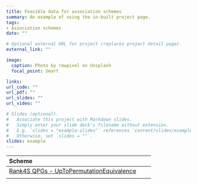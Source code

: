 ```yaml
---
title: Feasible data for association schemes
summary: An example of using the in-built project page.
tags:
- Association schemes
date: ""

# Optional external URL for project (replaces project detail page).
external_link: ""

image:
  caption: Photo by rawpixel on Unsplash
  focal_point: Smart

links:
url_code: ""
url_pdf: ""
url_slides: ""
url_video: ""

# Slides (optional).
#   Associate this project with Markdown slides.
#   Simply enter your slide deck's filename without extension.
#   E.g. `slides = "example-slides"` references `content/slides/example-slides.md`.
#   Otherwise, set `slides = ""`.
slides: example
---
```


<div align="center">

| Scheme      |  |      |
| :---        |    :----:   |          ---: |
| [Rank4S QPGs - UpToPermutationEquivalence](/data-scheme/project/internal-project/data.txt)      |       |    |
|    |        |      |

